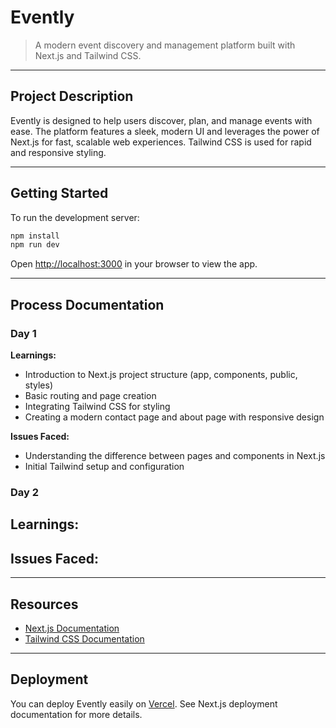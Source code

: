 
# Evently

>A modern event discovery and management platform built with Next.js and Tailwind CSS.

---

## Project Description

Evently is designed to help users discover, plan, and manage events with ease. The platform features a sleek, modern UI and leverages the power of Next.js for fast, scalable web experiences. Tailwind CSS is used for rapid and responsive styling.

---

## Getting Started

To run the development server:

```bash
npm install
npm run dev
```

Open [http://localhost:3000](http://localhost:3000) in your browser to view the app.

---

## Process Documentation

### Day 1
**Learnings:**
- Introduction to Next.js project structure (app, components, public, styles)
- Basic routing and page creation
- Integrating Tailwind CSS for styling
- Creating a modern contact page and about page with responsive design

**Issues Faced:**
- Understanding the difference between pages and components in Next.js
- Initial Tailwind setup and configuration

### Day 2
**Learnings:**
- 

**Issues Faced:**
- 

---

## Resources

- [Next.js Documentation](https://nextjs.org/docs)
- [Tailwind CSS Documentation](https://tailwindcss.com/docs)

---

## Deployment

You can deploy Evently easily on [Vercel](https://vercel.com/). See Next.js deployment documentation for more details.

